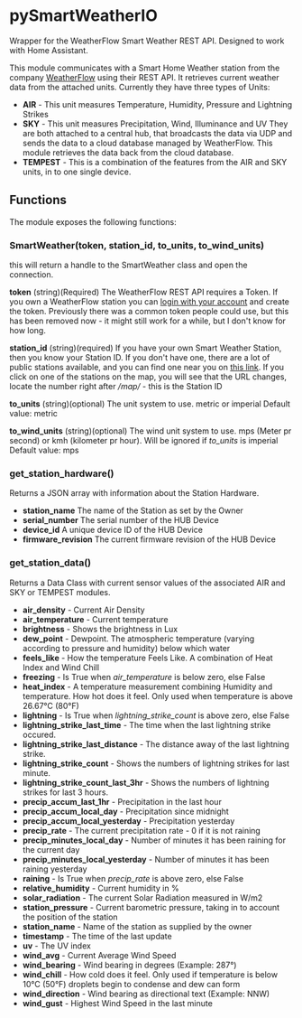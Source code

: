 # pySmartWeatherIO

Wrapper for the WeatherFlow Smart Weather REST API. Designed to work with Home Assistant.

This module communicates with a Smart Home Weather station from the company [WeatherFlow](http://weatherflow.com/smart-home-weather-stations/) using their REST API. It retrieves current weather data from the attached units. Currently they have three types of Units:

* **AIR** - This unit measures Temperature, Humidity, Pressure and Lightning Strikes
* **SKY** - This unit measures Precipitation, Wind, Illuminance and UV
They are both attached to a central hub, that broadcasts the data via UDP and sends the data to a cloud database managed by WeatherFlow. This module retrieves the data back from the cloud database.
* **TEMPEST** - This is a combination of the features from the AIR and SKY units, in to one single device.

## Functions

The module exposes the following functions:

### SmartWeather(token, station_id, to_units, to_wind_units)

this will return a handle to the SmartWeather class and open the connection.

**token**
(string)(Required) The WeatherFlow REST API requires a Token. If you own a WeatherFlow station you can [login with your account](https://tempestwx.com/settings/tokens) and create the token. Previously there was a common token people could use, but this has been removed now - it might still work for a while, but I don't know for how long.

**station_id**
(string)(required) If you have your own Smart Weather Station, then you know your Station ID. If you don't have one, there are a lot of public stations available, and you can find one near you on [this link](https://smartweather.weatherflow.com/map). If you click on one of the stations on the map, you will see that the URL changes, locate the number right after */map/* - this is the Station ID

**to_units**
(string)(optional) The unit system to use. metric or imperial
Default value: metric

**to_wind_units**
(string)(optional) The wind unit system to use. mps (Meter pr second) or kmh (kilometer pr hour). Will be ignored if *to_units* is imperial<br> 
Default value: mps

### get_station_hardware()

Returns a JSON array with information about the Station Hardware.

* **station_name** The name of the Station as set by the Owner
* **serial_number** The serial number of the HUB Device
* **device_id** A unique device ID of the HUB Device
* **firmware_revision** The current firmware revision of the HUB Device

### get_station_data()

Returns a Data Class with current sensor values of the associated AIR and SKY or TEMPEST modules.

* **air_density** - Current Air Density
* **air_temperature** - Current temperature
* **brightness** - Shows the brightness in Lux
* **dew_point** - Dewpoint. The atmospheric temperature (varying according to pressure and humidity) below which water 
* **feels_like** - How the temperature Feels Like. A combination of Heat Index and Wind Chill
* **freezing** - Is True when *air_temperature* is below zero, else False
* **heat_index** - A temperature measurement combining Humidity and temperature. How hot does it feel. Only used when temperature is above 26.67°C (80°F)
* **lightning** - Is True when *lightning_strike_count* is above zero, else False
* **lightning_strike_last_time** - The time when the last lightning strike occured. 
* **lightning_strike_last_distance** - The distance away of the last lightning strike. 
* **lightning_strike_count** - Shows the numbers of lightning strikes for last minute. 
* **lightning_strike_count_last_3hr** - Shows the numbers of lightning strikes for last 3 hours. 
* **precip_accum_last_1hr** - Precipitation in the last hour
* **precip_accum_local_day** - Precipitation since midnight
* **precip_accum_local_yesterday** - Precipitation yesterday
* **precip_rate** - The current precipitation rate - 0 if it is not raining
* **precip_minutes_local_day** - Number of minutes it has been raining for the current day
* **precip_minutes_local_yesterday** - Number of minutes it has been raining yesterday
* **raining** - Is True when *precip_rate* is above zero, else False
* **relative_humidity** - Current humidity in %
* **solar_radiation** - The current Solar Radiation measured in W/m2
* **station_pressure** - Current barometric pressure, taking in to account the position of the station
* **station_name** - Name of the station as supplied by the owner
* **timestamp** - The time of the last update
* **uv** - The UV index
* **wind_avg** - Current Average Wind Speed
* **wind_bearing** - Wind bearing in degrees (Example: 287°)
* **wind_chill** - How cold does it feel. Only used if temperature is below 10°C (50°F)
droplets begin to condense and dew can form
* **wind_direction** - Wind bearing as directional text (Example: NNW)
* **wind_gust** - Highest Wind Speed in the last minute